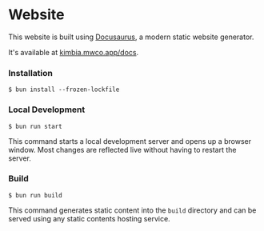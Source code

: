 # Website

This website is built using [Docusaurus](https://docusaurus.io/), a modern static website generator.

It's available at [kimbia.mwco.app/docs](https://kimbia.mwco.app/docs).

### Installation

```
$ bun install --frozen-lockfile
```

### Local Development

```
$ bun run start
```

This command starts a local development server and opens up a browser window.
Most changes are reflected live without having to restart the server.

### Build

```
$ bun run build
```

This command generates static content into the `build` directory and
can be served using any static contents hosting service.
